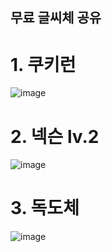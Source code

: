 ## 무료 글씨체 공유

# 1. 쿠키런
![image](https://github.com/user-attachments/assets/56099e18-da74-44e0-9a9c-6338745a7485)

# 2. 넥슨 lv.2
![image](https://github.com/user-attachments/assets/781d890d-da39-4f7c-8eb1-3943f5cbdc23)

# 3. 독도체
![image](https://github.com/user-attachments/assets/ef635be8-688f-43c3-ab8f-f4e9d5eeddc4)

 
